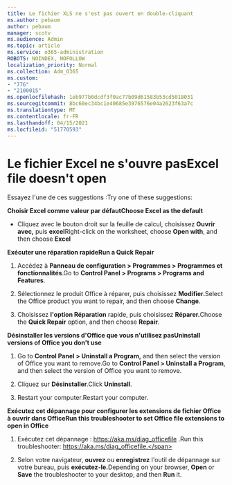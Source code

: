 ```yaml
---
title: Le fichier XLS ne s'est pas ouvert en double-cliquant
ms.author: pebaum
author: pebaum
manager: scotv
ms.audience: Admin
ms.topic: article
ms.service: o365-administration
ROBOTS: NOINDEX, NOFOLLOW
localization_priority: Normal
ms.collection: Adm_O365
ms.custom:
- "776"
- "2100015"
ms.openlocfilehash: 1eb977b0dcdf3f0ac77b09d61583b53cd5018031
ms.sourcegitcommit: 8bc60ec34bc1e40685e3976576e04a2623f63a7c
ms.translationtype: MT
ms.contentlocale: fr-FR
ms.lasthandoff: 04/15/2021
ms.locfileid: "51770593"
---
```

# <a name="excel-file-doesnt-open"></a><span data-ttu-id="01313-102">Le fichier Excel ne s'ouvre pas</span><span class="sxs-lookup"><span data-stu-id="01313-102">Excel file doesn't open</span></span>

<span data-ttu-id="01313-103">Essayez l'une de ces suggestions :</span><span class="sxs-lookup"><span data-stu-id="01313-103">Try one of these suggestions:</span></span>

<span data-ttu-id="01313-104">**Choisir Excel comme valeur par défaut**</span><span class="sxs-lookup"><span data-stu-id="01313-104">**Choose Excel as the default**</span></span>

* <span data-ttu-id="01313-105">Cliquez avec le bouton droit sur la feuille de calcul, choisissez **Ouvrir avec,** puis **excel**</span><span class="sxs-lookup"><span data-stu-id="01313-105">Right-click on the worksheet, choose **Open with**, and then choose **Excel**</span></span>

<span data-ttu-id="01313-106">**Exécuter une réparation rapide**</span><span class="sxs-lookup"><span data-stu-id="01313-106">**Run a Quick Repair**</span></span>

1. <span data-ttu-id="01313-107">Accédez à **Panneau de configuration > Programmes > Programmes et fonctionnalités**.</span><span class="sxs-lookup"><span data-stu-id="01313-107">Go to **Control Panel > Programs > Programs and Features**.</span></span>

2. <span data-ttu-id="01313-108">Sélectionnez le produit Office à réparer, puis choisissez **Modifier.**</span><span class="sxs-lookup"><span data-stu-id="01313-108">Select the Office product you want to repair, and then choose **Change**.</span></span>

3. <span data-ttu-id="01313-109">Choisissez **l'option Réparation** rapide, puis choisissez **Réparer.**</span><span class="sxs-lookup"><span data-stu-id="01313-109">Choose the **Quick Repair** option, and then choose **Repair**.</span></span>

<span data-ttu-id="01313-110">**Désinstaller les versions d'Office que vous n'utilisez pas**</span><span class="sxs-lookup"><span data-stu-id="01313-110">**Uninstall versions of Office you don't use**</span></span>

1. <span data-ttu-id="01313-111">Go to **Control Panel > Uninstall a Program,** and then select the version of Office you want to remove.</span><span class="sxs-lookup"><span data-stu-id="01313-111">Go to **Control Panel > Uninstall a Program**, and then select the version of Office you want to remove.</span></span>

2. <span data-ttu-id="01313-112">Cliquez sur **Désinstaller**.</span><span class="sxs-lookup"><span data-stu-id="01313-112">Click **Uninstall**.</span></span>

3. <span data-ttu-id="01313-113">Restart your computer.</span><span class="sxs-lookup"><span data-stu-id="01313-113">Restart your computer.</span></span>

<span data-ttu-id="01313-114">**Exécutez cet dépannage pour configurer les extensions de fichier Office à ouvrir dans Office**</span><span class="sxs-lookup"><span data-stu-id="01313-114">**Run this troubleshooter to set Office file extensions to open in Office**</span></span>

1. <span data-ttu-id="01313-115">Exécutez cet dépannage : https://aka.ms/diag_officefile .</span><span class="sxs-lookup"><span data-stu-id="01313-115">Run this troubleshooter: https://aka.ms/diag_officefile.</span></span>

2. <span data-ttu-id="01313-116">Selon votre navigateur, **ouvrez** ou **enregistrez** l'outil de dépannage sur votre bureau, puis **exécutez-le.**</span><span class="sxs-lookup"><span data-stu-id="01313-116">Depending on your browser, **Open** or **Save** the troubleshooter to your desktop, and then **Run** it.</span></span>
